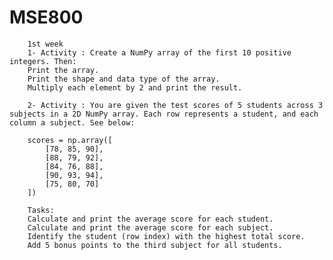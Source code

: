 # MSE800
		1st week
  		1- Activity : Create a NumPy array of the first 10 positive integers. Then:
  		Print the array.
  		Print the shape and data type of the array.
  		Multiply each element by 2 and print the result.
 
  		2- Activity : You are given the test scores of 5 students across 3 subjects in a 2D NumPy array. Each row represents a student, and each column a subject. See below:
 
  		scores = np.array([
    		[78, 85, 90],
    		[88, 79, 92],
    		[84, 76, 88],
    		[90, 93, 94],
    		[75, 80, 70]
  		])
 
  		Tasks:
   		Calculate and print the average score for each student.
   		Calculate and print the average score for each subject.
   		Identify the student (row index) with the highest total score.
   		Add 5 bonus points to the third subject for all students.

